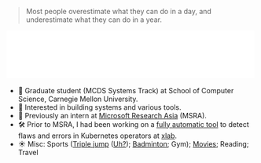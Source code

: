 > Most people overestimate what they can do in a day, and underestimate what they can do in a year.

<div>
  <img src="./base.svg" />
</div>


<!-- ### Hi there 👋 -->

<!--
**unw9527/unw9527** is a ✨ _special_ ✨ repository because its `README.md` (this file) appears on your GitHub profile.

Here are some ideas to get you started: -->

- :school: Graduate student (MCDS Systems Track) at School of Computer Science, Carnegie Mellon University.
- :round_pushpin: Interested in building systems and various tools.
- :battery: Previously an intern at [Microsoft Research Asia](https://www.microsoft.com/en-us/research/lab/microsoft-research-asia/) (MSRA). 
- :hammer_and_wrench: Prior to MSRA, I had been working on a [fully automatic tool](https://github.com/xlab-uiuc/acto) to detect flaws and errors in Kubernetes operators at [xlab](https://github.com/xlab-uiuc).
- :sunny: Misc: Sports ([Triple jump](https://unw9527.github.io/antiques/pages/triple-jump.html) ([Uh?](https://en.wikipedia.org/wiki/Triple_jump)); [Badminton](https://unw9527.github.io/antiques/pages/badminton.html); Gym); [Movies](https://unw9527.github.io/antiques/pages/movies.html); Reading; Travel

<!-- - :incoming_envelope: Contact: kunlel at cs dot cmu dot edu -->
<!-- - :open_file_folder: Also did some [research and engineering work](https://github.com/huiminxiong/TSegFormer) on 3D semantic segmentation early in my undergrad years. -->
<!-- ![](https://komarev.com/ghpvc/?username=unw9527&style=for-the-badge&color=blue) -->
